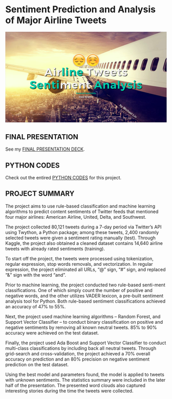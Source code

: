 # Sentiment Prediction and Analysis of Major Airline Tweets
![alt tag](Presentation_Cover.png)
## FINAL PRESENTATION
See my [FINAL PRESENTATION DECK](GA_Capstone_Presentation.pdf).

## PYTHON CODES
Check out the entired [PYTHON CODES](GA_Capstone_Codes.py) for this project.

## PROJECT SUMMARY
The project aims to use rule-based classification and machine learning algorithms to predict content sentiments of Twitter feeds that mentioned four major airlines: American Airline, United, Delta, and Southwest.

The project collected 80,121 tweets during a 7-day period via Twitter’s API using Twython, a Python package; among these tweets, 2,400 randomly selected tweets were given a sentiment rating manually (test).  Through Kaggle, the project also obtained a cleaned dataset contains 14,640 airline tweets with already rated sentiments (training).

To start off the project, the tweets were processed using tokenization, regular expression, stop words removals, and vectorization.  In regular expression, the project eliminated all URLs, “@” sign, “#” sign, and replaced “&” sign with the word “and”.

Prior to machine learning, the project conducted two rule-based senti-ment classifications.  One of which simply count the number of positive and negative words, and the other utilizes VADER lexicon, a pre-built sentiment analysis tool for Python.  Both rule-based sentiment classifications achieved an accuracy of 47% to 55%.

Next, the project used machine learning algorithms – Random Forest, and Support Vector Classifier – to conduct binary classification on positive and negative sentiments by removing all known neutral tweets.  85% to 90% accuracy were achieved on the test dataset.

Finally, the project used Ada Boost and Support Vector Classifier to conduct multi-class classifications by including back all neutral tweets.  Through grid-search and cross-validation, the project achieved a 70% overall accuracy on prediction and an 80% precision on negative sentiment prediction on the test dataset.

Using the best model and parameters found, the model is applied to tweets with unknown sentiments. The statistics summary were included in the later half of the presentation. The  presented word clouds also captured interesting stories during the time the tweets were collected.
